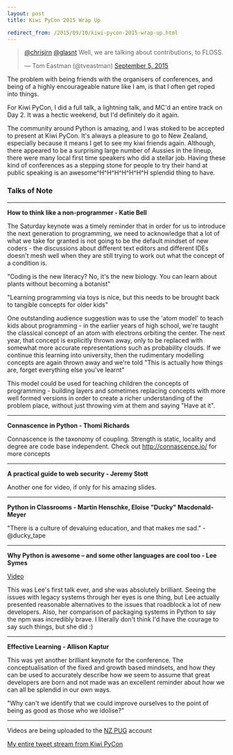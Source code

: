 ```yaml
---
layout: post
title: Kiwi PyCon 2015 Wrap Up

redirect_from: /2015/09/10/kiwi-pycon-2015-wrap-up.html
---
```



<blockquote class="twitter-tweet" lang="en"><p lang="en" dir="ltr"><a href="https://twitter.com/chrisjrn">@chrisjrn</a> <a href="https://twitter.com/glasnt">@glasnt</a> Well, we are talking about contributions, to FLOSS.</p>&mdash; Tom Eastman (@tveastman) <a href="https://twitter.com/tveastman/status/640013338911490048">September 5, 2015</a></blockquote>
<script async src="//platform.twitter.com/widgets.js" charset="utf-8"></script>


The problem with being friends with the organisers of conferences, and being of a highly encourageable nature like I am, is that I often get roped into things.

For Kiwi PyCon, I did a full talk, a lightning talk, and MC'd an entire track on Day 2. It was a hectic weekend, but I'd definitely do it again.

The community around Python is amazing, and I was stoked to be accepted to present at Kiwi PyCon. It's always a pleasure to go to New Zealand, especially because it means I get to see my kiwi friends again. Although, there appeared to be a surprising large number of Aussies in the lineup, there were many local first time speakers who did a stellar job. Having these kind of conferences as a stepping stone for people to try their hand at public speaking is an awesome^H^H^H^H^H^H^H splendid thing to have.

### Talks of Note


---


**How to think like a non-programmer - Katie Bell**

The Saturday keynote was a timely reminder that in order for us to introduce the next generation to programming, we need to acknowledge that a lot of what we take for granted is not going to be the default mindset of new coders - the discussions about different text editors and different IDEs doesn't mesh well when they are still trying to work out what the concept of a condition is.

"Coding is the new literacy? No, it's the new biology. You can learn about plants without becoming a botanist"

"Learning programming via toys is nice, but this needs to be brought back to tangible concepts for older kids"

One outstanding audience suggestion was to use the 'atom model' to teach kids about programming - in the earlier years of high school, we're taught the classical concept of an atom with electrons orbiting the center. The next year, that concept is explicitly thrown away, only to be replaced with somewhat more accurate representations such as probability clouds. If we continue this learning into university, then the rudimentary modelling concepts are again thrown away and we're told "This is actually how things are, forget everything else you've learnt"

This model could be used for teaching children the concepts of programming - building layers and sometimes replacing concepts with more well formed versions in order to create a richer understanding of the problem place, without just throwing vim at them and saying "Have at it".


---


**Connascence in Python - Thomi Richards**

Connascence is the taxonomy of coupling. Strength is static, locality and degree are code base independent. Check out http://connascence.io/ for more concepts


---


**A practical guide to web security - Jeremy Stott**

Another one for video, if only for his amazing slides.


---


**Python in Classrooms - Martin Henschke, Eloise "Ducky" Macdonald-Meyer**

"There is a culture of devaluing education, and that makes me sad." - @ducky_tape


---


**Why Python is awesome – and some other languages are cool too - Lee Symes**

[Video](https://www.youtube.com/watch?v=L2JDiduangk)

This was Lee's first talk ever, and she was absolutely brilliant. Seeing the issues with legacy systems through her eyes is one thing, but Lee actually presented reasonable alternatives to the issues that roadblock a lot of new developers. Also, her comparison of packaging systems in Python to say the npm was incredibly brave. I literally don't think I'd have the courage to say such things, but she did :)


---


**Effective Learning - Allison Kaptur**

This was yet another brilliant keynote for the conference. The conceptualisation of the fixed and growth based mindsets, and how they can be used to accurately describe how we seem to assume that great developers are born and not made was an excellent reminder about how we can all be splendid in our own ways.

"Why can't we identify that we could improve ourselves to the point of being as good as those who we idolise?"


---


Videos are being uploaded to the [NZ PUG](https://www.youtube.com/channel/UCJ_gIPLffA7ZTYc5gOV6MgA) account

[My entire tweet stream from Kiwi PyCon](https://twitter.com/search?f=tweets&vertical=default&q=from%3Aglasnt%20%23kiwipycon&src=typd)
